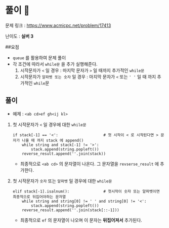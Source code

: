 # 풀이 :notebook:

   문제 링크 : https://www.acmicpc.net/problem/17413
   
   난이도 : __실버 3__
   
##요점
- `queue` 를 활용하여 문제 풀이
- 각 조건에 따라서 `while문` 을 추가 실행해준다.
    1. 시작문자가 `<` 일 경우 : 마지막 문자가 `>` 일 때까지 추가적인 `while문`
    2. 시작문자가 `알파벳 또는 숫자` 일 경우 : 마지막 문자가 `<` 또는 `' '` 일 때 까지 추가적인 `while`문


## 풀이
- 예제 : `<ab cd>ef gh<ij kl>`
1. 첫 시작문자가 `<` 일 경우에 대한 `while문`
    ```
    if stack[-1] == '<':                    # 첫 시작이 < 로 시작된다면 > 문자가 나올 때 까지 stack 에 append()
        while string and stack[-1] != '>':
            stack.append(string.popleft())
        reverse_result.append(''.join(stack))
      ```
      - 최종적으로 `<ab cd>` 의 문자열이 나온다. 그 문자열을 `revserse_result` 에 추가한다.

2. 첫 시작문자가 `숫자` 또는 `알파벳` 일 경우에 대한 `while문`
    ``` 
    elif stack[-1].isalnum():               # 첫시작이 숫자 또는 알파벳이면 최종적으로 뒤집어야하는 문자열
        while string and string[0] != ' ' and string[0] != '<':
            stack.append(string.popleft())
        reverse_result.append(''.join(stack[::-1]))
      ```
      - 최종적으로 `ef` 의 문자열이 나오며 이 문자는 __뒤집어져서__ 추가된다.